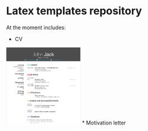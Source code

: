 # Latex templates repository

At the moment includes: 
 * CV
 <img src="https://github.com/5uperpalo/Latex_templates/blob/master/cv_preview.PNG" alt="CV" width="200"/>
 * Motivation letter
